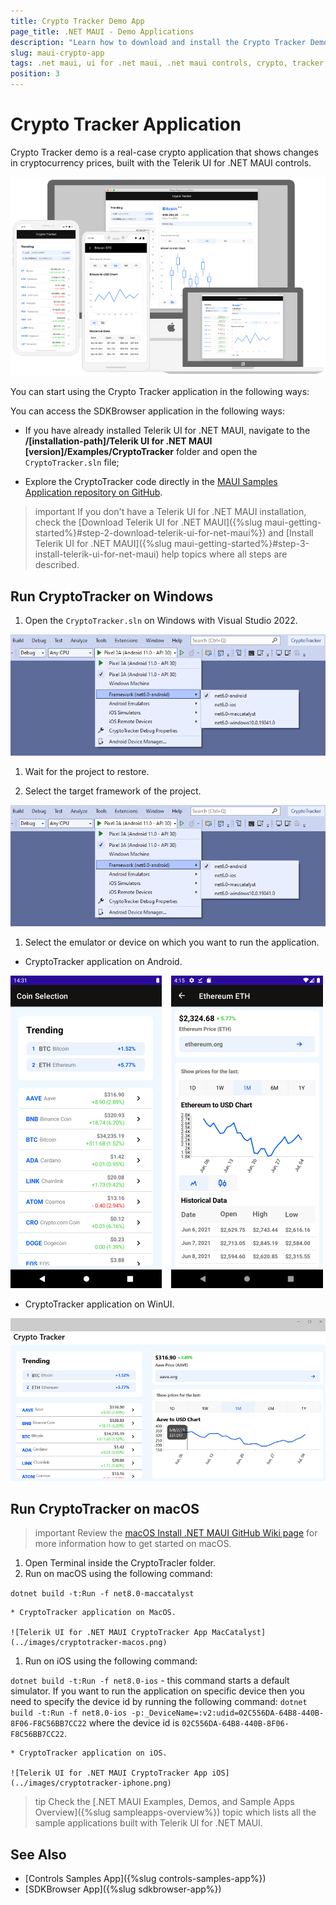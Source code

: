 ```yaml
---
title: Crypto Tracker Demo App
page_title: .NET MAUI - Demo Applications
description: "Learn how to download and install the Crypto Tracker Demo App and check out the Telerik UI for .NET MAUI controls library."
slug: maui-crypto-app
tags: .net maui, ui for .net maui, .net maui controls, crypto, tracker, application
position: 3
---
```


# Crypto Tracker Application

Crypto Tracker demo is a real-case crypto application that shows changes in cryptocurrency prices, built with the Telerik UI for .NET MAUI controls.

![Telerik UI for .NET MAUI CryptoTracker App](../images/crypto-app.png)

You can start using the Crypto Tracker application in the following ways:

You can access the SDKBrowser application in the following ways:

* If you have already installed Telerik UI for .NET MAUI, navigate to the **/[installation-path]/Telerik UI for .NET MAUI [version]/Examples/CryptoTracker** folder and open the `CryptoTracker.sln` file;

* Explore the CryptoTracker code directly in the [MAUI Samples Application repository on GitHub](https://github.com/telerik/maui-samples/tree/main/Samples/CryptoTracker).

>important If you don't have a Telerik UI for .NET MAUI installation, check the [Download Telerik UI for .NET MAUI]({%slug maui-getting-started%}#step-2-download-telerik-ui-for-net-maui%}) and [Install Telerik UI for .NET MAUI]({%slug maui-getting-started%}#step-3-install-telerik-ui-for-net-maui) help topics where all steps are described. 

## Run CryptoTracker on Windows

1. Open the `CryptoTracker.sln` on Windows with Visual Studio 2022.

  ![Telerik UI .NET MAUI CryptoTracker App VS](images/sampleapps-visual-studio.png)

1. Wait for the project to restore.

1. Select the target framework of the project.

  ![Telerik UI .NET MAUI CryptoTracker App](../images/crypto-tracker-visual-studio.png)

1. Select the emulator or device on which you want to run the application.
	
 * CryptoTracker application on Android.

  ![Telerik UI for .NET MAUI CryptoTracker App Android](../images/cryptotracker-android.png)
	
 * CryptoTracker application on WinUI.

  ![Telerik UI for .NET MAUI CryptoTracker App WinUI](../images/cryptotracker-winui.png)

## Run CryptoTracker on macOS

>important Review the [macOS Install .NET MAUI GitHub Wiki page](https://github.com/dotnet/maui/wiki/macOS-Install) for more information how to get started on macOS. 

1. Open Terminal inside the CryptoTracler folder.
1. Run on macOS using the following command:

 `dotnet build -t:Run -f net8.0-maccatalyst`
 
	* CryptoTracker application on MacOS.
	
	![Telerik UI for .NET MAUI CryptoTracker App MacCatalyst](../images/cryptotracker-macos.png)

1. Run on iOS using the following command:

 `dotnet build -t:Run -f net8.0-ios` - this command starts a default simulator. If you want to run the application on specific device then you need to specify the device id by running the following command: `dotnet build -t:Run -f net8.0-ios -p:_DeviceName=:v2:udid=02C556DA-64B8-440B-8F06-F8C56BB7CC22` where the device id is `02C556DA-64B8-440B-8F06-F8C56BB7CC22`.


	* CryptoTracker application on iOS.

	![Telerik UI for .NET MAUI CryptoTracker App iOS](../images/cryptotracker-iphone.png)

>tip Check the [.NET MAUI Examples, Demos, and Sample Apps Overview]({%slug sampleapps-overview%}) topic which lists all the sample applications built with Telerik UI for .NET MAUI.

## See Also

- [Controls Samples App]({%slug controls-samples-app%})
- [SDKBrowser App]({%slug sdkbrowser-app%})